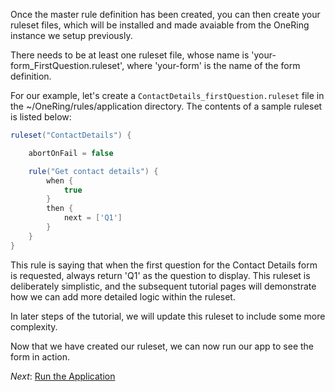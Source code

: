Once the master rule definition has been created, you can then create your ruleset files, which will be installed and made avaiable
from the OneRing instance we setup previously.

There needs to be at least one ruleset file, whose name is 'your-form_FirstQuestion.ruleset', where 'your-form' is the
name of the form definition.

For our example, let's create a `ContactDetails_firstQuestion.ruleset` file in the ~/OneRing/rules/application directory.  The contents of a sample ruleset is listed below:

```groovy
ruleset("ContactDetails") {

    abortOnFail = false

    rule("Get contact details") {
        when {
            true
        }
        then {
            next = ['Q1']
        }
    }
}
```

This rule is saying that when the first question for the Contact Details form is requested, always return 'Q1' as the question to display.  This
ruleset is deliberately simplistic, and the subsequent tutorial pages will demonstrate how we can add more detailed logic within
the ruleset.

In later steps of the tutorial, we will update this ruleset to include some more complexity.

Now that we have created our ruleset, we can now run our app to see the form in action.

_Next_: [Run the Application](##05-RunApp.md##)